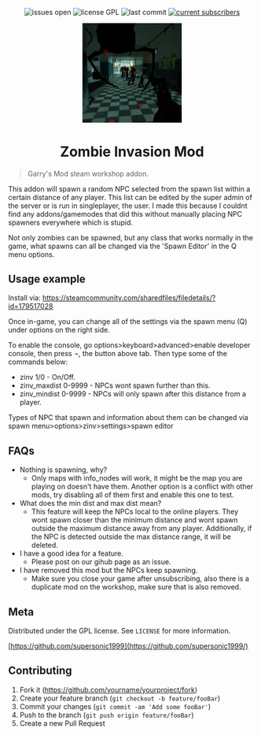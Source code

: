 <p align="center">
  <img src="https://img.shields.io/github/issues/supersonic1999/zombieinvasion" alt="issues open"/>
  <img src="https://img.shields.io/github/license/supersonic1999/zombieinvasion" alt="license GPL"/></a>
  <img src="https://img.shields.io/github/last-commit/supersonic1999/zombieinvasion" alt="last commit"/>
  <a href="https://steamcommunity.com/sharedfiles/filedetails/?id=179517028" rel="nofollow">
      <img src="https://img.shields.io/endpoint?url=https%3A%2F%2Fshieldsio-steam-workshop.jross.me%2F179517028%2Fsubscriptions-text" alt="current subscribers"/>
  </a>

  
  
</p>

<p align="center">
  <img width="40%"src="https://github.com/supersonic1999/ZombieInvasion/blob/master/header.jpg" alt="Material Bread logo">
</p>

<h1 align="center">Zombie Invasion Mod</h1>

> Garry's Mod steam workshop addon.

This addon will spawn a random NPC selected from the spawn list within a certain distance of any player. This list can be edited by the super admin of the server or is run in singleplayer, the user.
I made this because I couldnt find any addons/gamemodes that did this without manually placing NPC spawners everywhere which is stupid.

Not only zombies can be spawned, but any class that works normally in the game, what spawns can all be changed via the 'Spawn Editor' in the Q menu options.

## Usage example

Install via: https://steamcommunity.com/sharedfiles/filedetails/?id=179517028

Once in-game, you can change all of the settings via the spawn menu (Q) under options on the right side.

To enable the console, go options>keyboard>advanced>enable developer console, then press ¬, the button above tab. Then type some of the commands below:

* zinv 1/0 - On/Off.
* zinv_maxdist 0-9999 - NPCs wont spawn further than this.
* zinv_mindist 0-9999 - NPCs will only spawn after this distance from a player.

Types of NPC that spawn and information about them can be changed via spawn menu>options>zinv>settings>spawn editor

## FAQs

* Nothing is spawning, why?
    * Only maps with info_nodes will work, it might be the map you are playing on doesn't have them. Another option is a conflict with other mods, try disabling all of them first and enable this one to test.
* What does the min dist and max dist mean?
    * This feature will keep the NPCs local to the online players. They wont spawn closer than the minimum distance and wont spawn outside the maximum distance away from any player. Additionally, if the NPC is detected outside the max distance range, it will be deleted.
* I have a good idea for a feature.
    * Please post on our gihub page as an issue.
* I have removed this mod but the NPCs keep spawning.
    * Make sure you close your game after unsubscribing, also there is a duplicate mod on the workshop, make sure that is also removed.

## Meta

Distributed under the GPL license. See ``LICENSE`` for more information.

[https://github.com/supersonic1999](https://github.com/supersonic1999/)

## Contributing

1. Fork it (<https://github.com/yourname/yourproject/fork>)
2. Create your feature branch (`git checkout -b feature/fooBar`)
3. Commit your changes (`git commit -am 'Add some fooBar'`)
4. Push to the branch (`git push origin feature/fooBar`)
5. Create a new Pull Request
